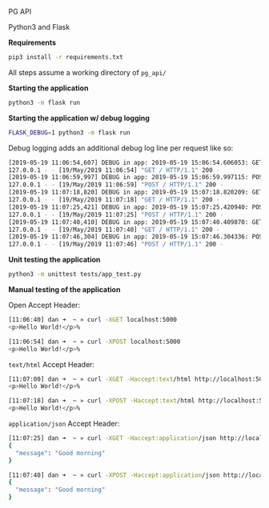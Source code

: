 PG API 

Python3 and Flask


**Requirements**

```bash
pip3 install -r requirements.txt
```

All steps assume a working directory of `pg_api/`

**Starting the application**

```bash
python3 -m flask run
```

**Starting the application w/ debug logging**

```bash
FLASK_DEBUG=1 python3 -m flask run
```

Debug logging adds an additional debug log line per request like so:

```bash
[2019-05-19 11:06:54,607] DEBUG in app: 2019-05-19 15:06:54.606053: GET http://localhost:5000/ */*
127.0.0.1 - - [19/May/2019 11:06:54] "GET / HTTP/1.1" 200 -
[2019-05-19 11:06:59,997] DEBUG in app: 2019-05-19 15:06:59.997115: POST http://localhost:5000/ */*
127.0.0.1 - - [19/May/2019 11:06:59] "POST / HTTP/1.1" 200 -
[2019-05-19 11:07:18,820] DEBUG in app: 2019-05-19 15:07:18.820209: GET http://localhost:5000/ text/html
127.0.0.1 - - [19/May/2019 11:07:18] "GET / HTTP/1.1" 200 -
[2019-05-19 11:07:25,421] DEBUG in app: 2019-05-19 15:07:25.420940: POST http://localhost:5000/ text/html
127.0.0.1 - - [19/May/2019 11:07:25] "POST / HTTP/1.1" 200 -
[2019-05-19 11:07:40,410] DEBUG in app: 2019-05-19 15:07:40.409870: GET http://localhost:5000/ application/json
127.0.0.1 - - [19/May/2019 11:07:40] "GET / HTTP/1.1" 200 -
[2019-05-19 11:07:46,304] DEBUG in app: 2019-05-19 15:07:46.304336: POST http://localhost:5000/ application/json
127.0.0.1 - - [19/May/2019 11:07:46] "POST / HTTP/1.1" 200 -

```

**Unit testing the application**

```bash
python3 -m unittest tests/app_test.py
```

**Manual testing of the application**

Open Accept Header:
```bash
[11:06:40] dan ➜  ~ » curl -XGET localhost:5000
<p>Hello World!</p>%

[11:06:54] dan ➜  ~ » curl -XPOST localhost:5000
<p>Hello World!</p>%
```

`text/html` Accept Header:
```bash
[11:07:00] dan ➜  ~ » curl -XGET -Haccept:text/html http://localhost:5000/
<p>Hello World!</p>%

[11:07:18] dan ➜  ~ » curl -XPOST -Haccept:text/html http://localhost:5000/
<p>Hello World!</p>%
```

`application/json` Accept Header:
```bash
[11:07:25] dan ➜  ~ » curl -XGET -Haccept:application/json http://localhost:5000/
{
  "message": "Good morning"
}

[11:07:40] dan ➜  ~ » curl -XPOST -Haccept:application/json http://localhost:5000/
{
  "message": "Good morning"
}
```
